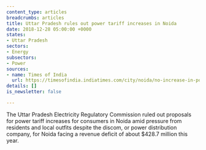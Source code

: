 ```yaml
---
content_type: articles
breadcrumbs: articles
title: Uttar Pradesh rules out power tariff increases in Noida
date: 2018-12-28 05:00:00 +0000
states:
- Uttar Pradesh
sectors:
- Energy
subsectors:
- Power
sources:
- name: Times of India
  url: https://timesofindia.indiatimes.com/city/noida/no-increase-in-power-tariff-for-now-in-noida/articleshowprint/67136083.cms
details: []
is_newsletter: false

---
```

The Uttar Pradesh Electricity Regulatory Commission ruled out proposals for power tariff increases for consumers in Noida amid pressure from residents and local outfits despite the discom, or power distribution company, for Noida facing a revenue deficit of about $428.7 million this year.
